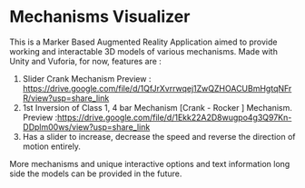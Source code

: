 # Mechanisms Visualizer

This is a Marker Based Augmented Reality Application aimed to provide working and interactable 3D models of various mechanisms. 
Made with Unity and Vuforia, for now, features are :
1) Slider Crank Mechanism  Preview : https://drive.google.com/file/d/1QfJrXvrrwqej1ZwQZHOACUBmHgtqNFrR/view?usp=share_link
2) 1st Inversion of Class 1,  4 bar Mechanism [Crank - Rocker ] Mechanism.  Preview :https://drive.google.com/file/d/1Ekk22A2D8wugpo4g3Q97Kn-DDplm00ws/view?usp=share_link
3) Has a slider to increase, decrease the speed and reverse the direction of motion entirely.

More mechanisms and unique interactive options and text information long side the models can be provided in the future.

